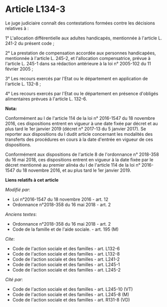 # Article L134-3

Le juge judiciaire connaît des contestations formées contre les décisions relatives à : 

1° L'allocation différentielle aux adultes handicapés, mentionnée à l'article L. 241-2 du présent code ; 

2° La prestation de compensation accordée aux personnes handicapées, mentionnée à l'article L. 245-2, et l'allocation
compensatrice, prévue à l'article L. 245-1 dans sa rédaction antérieure à la loi n° 2005-102 du 11 février 2005 ; 

3° Les recours exercés par l'Etat ou le département en application de l'article L. 132-8 ; 

4° Les recours exercés par l'Etat ou le département en présence d'obligés alimentaires prévues à l'article L. 132-6.

**Nota:**

Conformément au I de l'article 114 de la loi n° 2016-1547 du 18 novembre 2016, ces dispositions entrent en vigueur à une date
fixée par décret et au plus tard le 1er janvier 2019 (décret n° 2017-13 du 5 janvier 2017). Se reporter aux dispositions du I
dudit article concernant les modalités des transferts des procédures en cours à la date d'entrée en vigueur de ces
dispositions.

Conformément aux dispositions de l'article 8 de l'ordonnance n° 2018-358 du 16 mai 2018, ces dispositions entrent en vigueur
à la date fixée par le décret mentionné au premier alinéa du I de l'article 114 de la loi n° 2016-1547 du 18 novembre 2016,
et au plus tard le 1er janvier 2019.

**Liens relatifs à cet article**

_Modifié par_:

  - Loi n°2016-1547 du 18 novembre 2016 - art. 12
  - Ordonnance n°2018-358 du 16 mai 2018 - art. 2

_Anciens textes_:

  - Ordonnance n°2018-358 du 16 mai 2018 - art. 2
  - Code de la famille et de l'aide sociale. - art. 195 (M)

_Cite_:

  - Code de l'action sociale et des familles - art. L132-6
  - Code de l'action sociale et des familles - art. L132-8
  - Code de l'action sociale et des familles - art. L241-2
  - Code de l'action sociale et des familles - art. L245-1
  - Code de l'action sociale et des familles - art. L245-2

_Cité par_:

  - Code de l'action sociale et des familles - art. L245-10 (VT)
  - Code de l'action sociale et des familles - art. L245-8 (M)
  - Code de l'action sociale et des familles - art. R131-8 (VD)
